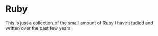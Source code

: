 Ruby
====

This is just a collection of the small amount of Ruby I have studied and written over the past few years
